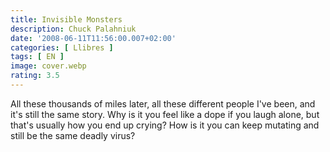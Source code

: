 ```yaml
---
title: Invisible Monsters
description: Chuck Palahniuk
date: '2008-06-11T11:56:00.007+02:00'
categories: [ Llibres ]
tags: [ EN ]
image: cover.webp
rating: 3.5
---
```


All these thousands of miles later, all these different people I've been, and it's still the same story. Why is it you feel like a dope if you laugh alone, but that's usually how you end up crying? How is it you can keep mutating and still be the same deadly virus?
